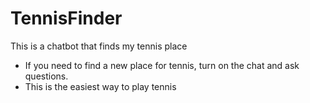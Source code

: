 # TennisFinder
 This is a chatbot that finds my tennis place
 
 - If you need to find a new place for tennis, turn on the chat and ask questions.
 - This is the easiest way to play tennis
